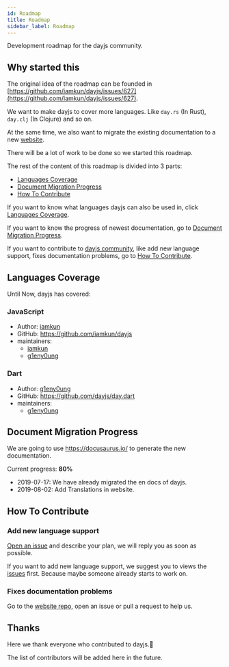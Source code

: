 ```yaml
---
id: Roadmap
title: Roadmap
sidebar_label: Roadmap
---
```


Development roadmap for the dayjs community.

## Why started this

The original idea of the roadmap can be founded in [https://github.com/iamkun/dayjs/issues/627](https://github.com/iamkun/dayjs/issues/627).

We want to make dayjs to cover more languages. Like `day.rs` (In Rust), `day.clj` (In Clojure) and so on.

At the same time, we also want to migrate the existing documentation to a new [website](https://dayjs.github.io/website).

There will be a lot of work to be done so we started this roadmap.

The rest of the content of this roadmap is divided into 3 parts:

- [Languages Coverage](#languages-coverage)
- [Document Migration Progress](#document-migration-progress)
- [How To Contribute](#how-to-contribute)

If you want to know what languages dayjs can also be used in, click [Languages Coverage](#languages-coverage).

If you want to know the progress of newest documentation, go to [Document Migration Progress](#document-migration-progress).

If you want to contribute to [dayjs community](https://github.com/dayjs), like add new language support, fixes documentation problems, go to [How To Contribute](#how-to-contribute).

## Languages Coverage

Until Now, dayjs has covered:

### JavaScript

- Author: [iamkun](https://github.com/iamkun)
- GitHub: https://github.com/iamkun/dayjs
- maintainers:
  - [iamkun](https://github.com/iamkun)
  - [g1eny0ung](https://github.com/g1eny0ung)

### Dart

- Author: [g1eny0ung](https://github.com/g1eny0ung)
- GitHub: https://github.com/dayjs/day.dart
- maintainers:
  - [g1eny0ung](https://github.com/g1eny0ung)

## Document Migration Progress

We are going to use https://docusaurus.io/ to generate the new documentation.

Current progress: **80%**

- 2019-07-17: We have already migrated the en docs of dayjs.
- 2019-08-02: Add Translations in website.

## How To Contribute

### Add new language support

[Open an issue](https://github.com/dayjs/roadmap/issues/new) and describe your plan, we will reply you as soon as possible.

If you want to add new language support, we suggest you to views the [issues](https://github.com/dayjs/roadmap/issues) first. Because maybe someone already starts to work on.

### Fixes documentation problems

Go to the [website repo](https://github.com/dayjs/website), open an issue or pull a request to help us. 

## Thanks

Here we thank everyone who contributed to dayjs.👏

The list of contributors will be added here in the future.
